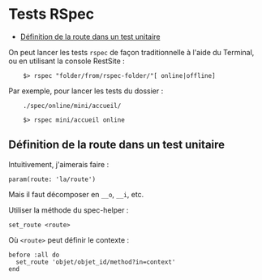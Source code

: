 # Tests RSpec

* [Définition de la route dans un test unitaire](#definirroutedansunitaire)

On peut lancer les tests `rspec` de façon traditionnelle à l'aide du Terminal, ou en utilisant la console RestSite :

        $> rspec "folder/from/rspec-folder/"[ online|offline]

Par exemple, pour lancer les tests du dossier :

        ./spec/online/mini/accueil/

        $> rspec mini/accueil online

<a name='definirroutedansunitaire'></a>

## Définition de la route dans un test unitaire

Intuitivement, j'aimerais faire :

    param(route: 'la/route')

Mais il faut décomposer en `__o`, `__i`, etc.

Utiliser la méthode du spec-helper :

    set_route <route>

Où `<route>` peut définir le contexte :

    before :all do
      set_route 'objet/objet_id/method?in=context'
    end
